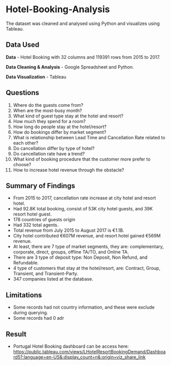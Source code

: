 # Hotel-Booking-Analysis
The dataset was cleaned and analysed using Python and visualizes using Tableau.

## Data Used
**Data** - Hotel Booking with 32 columns and 119391 rows from 2015 to 2017.

**Data Cleaning & Analysis** - Google Spreadsheet and Python.

**Data Visualization** - Tableau 

## Questions
1. Where do the guests come from?
2. When are the most-busy month?
3. What kind of guest type stay at the hotel and resort?
4. How much they spend for a room?
5. How long do people stay at the hotel/resort?
6. How do bookings differ by market segment?
7. What is relationship between Lead Time and Cancellation Rate related to each other?
8. Do cancellation differ by type of hotel?
9. Do cancellation rate have a trend?
10. What kind of booking procedure that the customer more prefer to choose?
11. How to increase hotel revenue through the obstacle?


## Summary of Findings
+ From 2015 to 2017, cancellation rate increase at city hotel and resort hotel.
+ Had 92.8K total booking, consist of 53K city hotel guests, and 39K resort hotel guest.
+ 178 countries of guests origin
+ Had 332 total agents.
+ Total revenue from July 2015 to August 2017 is €1.1B.
+ City hotel contributed €607M revenue, and resort hotel gained €569M revenue.
+ At least, there are 7 type of market segments, they are: complementary, corporate, direct, groups, offline TA/TO, and Online TA.
+ There are 3 type of deposit type: Non Deposit, Non Refund, and Refundable.
+ 4 type of customers that stay at the hotel/resort, are: Contract, Group, Transient, and Transient-Party.
+ 347 companies listed at the database.

## Limitations
- Some records had not country information, and these were exclude during querying.
- Some records had 0 adr

## Result
+ Portugal Hotel Booking dashboard can be access here: https://public.tableau.com/views/LHotelResortBookingDemand/Dashboard5?:language=en-US&:display_count=n&:origin=viz_share_link
